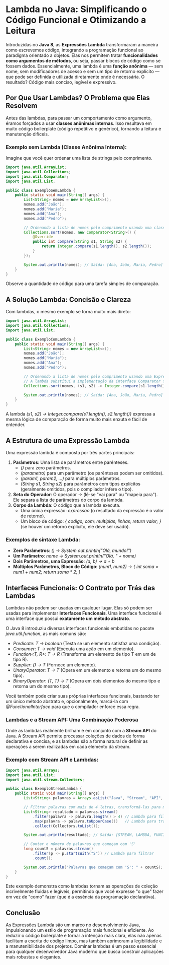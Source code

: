 # Lambda no Java: Simplificando o Código Funcional e Otimizando a Leitura
Introduzidas no __Java 8__, as __Expressões Lambda__ transformaram a maneira como escrevemos código, integrando a programação funcional ao paradigma orientado a objetos. Elas nos permitem tratar __funcionalidades como argumentos de métodos__, ou seja, passar blocos de código como se fossem dados. Essencialmente, uma lambda é uma __função anônima__ — sem nome, sem modificadores de acesso e sem um tipo de retorno explícito — que pode ser definida e utilizada diretamente onde é necessária. O resultado? Código mais conciso, legível e expressivo.
## Por Que Usar Lambdas? O Problema que Elas Resolvem
Antes das lambdas, para passar um comportamento como argumento, éramos forçados a usar __classes anônimas internas__. Isso resultava em muito código boilerplate (código repetitivo e genérico), tornando a leitura e manutenção difíceis.
### Exemplo sem Lambda (Classe Anônima Interna):
Imagine que você quer ordenar uma lista de strings pelo comprimento.
```Java
import java.util.ArrayList;
import java.util.Collections;
import java.util.Comparator;
import java.util.List;

public class ExemploSemLambda {
    public static void main(String[] args) {
        List<String> nomes = new ArrayList<>();
        nomes.add("João");
        nomes.add("Maria");
        nomes.add("Ana");
        nomes.add("Pedro");

        // Ordenando a lista de nomes pelo comprimento usando uma classe anônima interna
        Collections.sort(nomes, new Comparator<String>() {
            @Override
            public int compare(String s1, String s2) {
                return Integer.compare(s1.length(), s2.length());
            }
        });

        System.out.println(nomes); // Saída: [Ana, João, Maria, Pedro]
    }
}
```
Observe a quantidade de código para uma tarefa simples de comparação.
## A Solução Lambda: Concisão e Clareza
Com lambdas, o mesmo exemplo se torna muito mais direto:
```Java
import java.util.ArrayList;
import java.util.Collections;
import java.util.List;

public class ExemploComLambda {
    public static void main(String[] args) {
        List<String> nomes = new ArrayList<>();
        nomes.add("João");
        nomes.add("Maria");
        nomes.add("Ana");
        nomes.add("Pedro");

        // Ordenando a lista de nomes pelo comprimento usando uma Expressão Lambda
        // A lambda substitui a implementação da interface Comparator funcional
        Collections.sort(nomes, (s1, s2) -> Integer.compare(s1.length(), s2.length()));

        System.out.println(nomes); // Saída: [Ana, João, Maria, Pedro]
    }
}
```
A lambda _(s1, s2) -> Integer.compare(s1.length(), s2.length())_ expressa a mesma lógica de comparação de forma muito mais enxuta e fácil de entender.
## A Estrutura de uma Expressão Lambda
Uma expressão lambda é composta por três partes principais:
1. __Parâmetros__: Uma lista de parâmetros entre parênteses.
    * _()_ para zero parâmetros.
    * _(parametro)_ para um parâmetro (os parênteses podem ser omitidos).
    * _(param1, param2, ...)_ para múltiplos parâmetros.
    * _(String s1, String s2)_ para parâmetros com tipos explícitos (geralmente omitidos, pois o compilador infere o tipo).
2. __Seta do Operador__: O operador _->_ (lê-se "vai para" ou "mapeia para"). Ele separa a lista de parâmetros do corpo da lambda.
3. __Corpo da Lambda__: O código que a lambda executa.
    * Uma única expressão: _expressao_ (o resultado da expressão é o valor de retorno).
    * Um bloco de código: _{ codigo; com; multiplas; linhas; return valor; }_ (se houver um retorno explícito, ele deve ser usado).
### Exemplos de sintaxe Lambda:
* __Zero Parâmetros__: _() -> System.out.println("Olá, mundo!")_
* __Um Parâmetro__: _nome -> System.out.println("Olá, " + nome)_
* __Dois Parâmetros, uma Expressão__: _(a, b) -> a + b_
* __Múltiplos Parâmetros, Bloco de Código__: _(num1, num2) -> { int soma = num1 + num2; return soma * 2; }_
## Interfaces Funcionais: O Contrato por Trás das Lambdas
Lambdas não podem ser usadas em qualquer lugar. Elas só podem ser usadas para implementar __Interfaces Funcionais__. Uma interface funcional é uma interface que possui __exatamente um método abstrato__.

O Java 8 introduziu diversas interfaces funcionais embutidas no pacote _java.util.function_, as mais comuns são:
* _Predicate<T>_: _T -> boolean_ (Testa se um elemento satisfaz uma condição).
* _Consumer<T>_: _T -> void_ (Executa uma ação em um elemento).
* _Function<T, R>_: _T -> R_ (Transforma um elemento de tipo T em um de tipo R).
* _Supplier<T>_: _() -> T_ (Fornece um elemento).
* _UnaryOperator<T>_: _T -> T_ (Opera em um elemento e retorna um do mesmo tipo).
* _BinaryOperator<T>_: _(T, T) -> T_ (Opera em dois elementos do mesmo tipo e retorna um do mesmo tipo).

Você também pode criar suas próprias interfaces funcionais, bastando ter um único método abstrato e, opcionalmente, marcá-la com _@FunctionalInterface_ para que o compilador enforce essa regra.
### Lambdas e a Stream API: Uma Combinação Poderosa
Onde as lambdas realmente brilham é em conjunto com a __Stream API__ do Java. A Stream API permite processar coleções de dados de forma declarativa e concisa, e as lambdas são a forma natural de definir as operações a serem realizadas em cada elemento da stream.
### Exemplo com Stream API e Lambdas:
```Java
import java.util.Arrays;
import java.util.List;
import java.util.stream.Collectors;

public class ExemploStreamLambda {
    public static void main(String[] args) {
        List<String> palavras = Arrays.asList("Java", "Stream", "API", "Lambda", "Funcional");

        // Filtrar palavras com mais de 4 letras, transformá-las para maiúsculas e coletar em uma nova lista
        List<String> resultado = palavras.stream()
            .filter(palavra -> palavra.length() > 4) // Lambda para filtrar
            .map(palavra -> palavra.toUpperCase())   // Lambda para transformar (poderia ser String::toUpperCase)
            .collect(Collectors.toList());

        System.out.println(resultado); // Saída: [STREAM, LAMBDA, FUNCIONAL]

        // Contar o número de palavras que começam com 'S'
        long countS = palavras.stream()
            .filter(p -> p.startsWith("S")) // Lambda para filtrar
            .count();

        System.out.println("Palavras que começam com 'S': " + countS); // Saída: Palavras que começam com 'S': 1
    }
}
```
Este exemplo demonstra como lambdas tornam as operações de coleção incrivelmente fluidas e legíveis, permitindo que você expresse "o que" fazer em vez de "como" fazer (que é a essência da programação declarativa).
## Conclusão
As Expressões Lambda são um marco no desenvolvimento Java, impulsionando um estilo de programação mais funcional e eficiente. Ao reduzir o código boilerplate e tornar a intenção mais clara, elas não apenas facilitam a escrita de código limpo, mas também aprimoram a legibilidade e a manutenibilidade dos projetos. Dominar lambdas é um passo essencial para qualquer desenvolvedor Java moderno que busca construir aplicações mais robustas e elegantes.